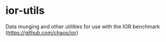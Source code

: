 ior-utils
=========

Data munging and other utilities for use with the IOR benchmark (https://github.com/chaos/ior)
